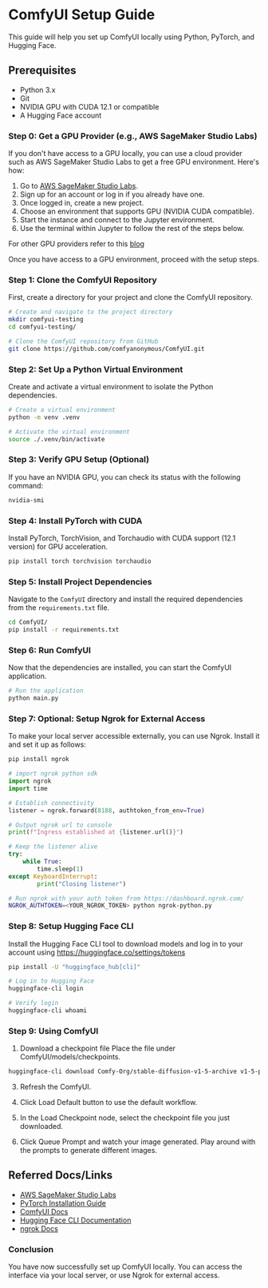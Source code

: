 # ComfyUI Setup Guide

This guide will help you set up ComfyUI locally using Python, PyTorch, and Hugging Face.

## Prerequisites

- Python 3.x
- Git
- NVIDIA GPU with CUDA 12.1 or compatible
- A Hugging Face account

### Step 0: Get a GPU Provider (e.g., AWS SageMaker Studio Labs)

If you don't have access to a GPU locally, you can use a cloud provider such as AWS SageMaker Studio Labs to get a free GPU environment. Here's how:

1. Go to [AWS SageMaker Studio Labs](https://studiolab.sagemaker.aws/).
2. Sign up for an account or log in if you already have one.
3. Once logged in, create a new project.
4. Choose an environment that supports GPU (NVIDIA CUDA compatible).
5. Start the instance and connect to the Jupyter environment.
6. Use the terminal within Jupyter to follow the rest of the steps below.

For other GPU providers refer to this [blog](https://noumaan.bearblog.dev/alternatives-to-googlecolab/)

Once you have access to a GPU environment, proceed with the setup steps.

### Step 1: Clone the ComfyUI Repository

First, create a directory for your project and clone the ComfyUI repository.

```bash
# Create and navigate to the project directory
mkdir comfyui-testing
cd comfyui-testing/

# Clone the ComfyUI repository from GitHub
git clone https://github.com/comfyanonymous/ComfyUI.git
```

### Step 2: Set Up a Python Virtual Environment

Create and activate a virtual environment to isolate the Python dependencies.

```bash
# Create a virtual environment
python -m venv .venv

# Activate the virtual environment
source ./.venv/bin/activate
```

### Step 3: Verify GPU Setup (Optional)

If you have an NVIDIA GPU, you can check its status with the following command:

```bash
nvidia-smi
```

### Step 4: Install PyTorch with CUDA

Install PyTorch, TorchVision, and Torchaudio with CUDA support (12.1 version) for GPU acceleration.

```bash
pip install torch torchvision torchaudio
```

### Step 5: Install Project Dependencies

Navigate to the `ComfyUI` directory and install the required dependencies from the `requirements.txt` file.

```bash
cd ComfyUI/
pip install -r requirements.txt
```

### Step 6: Run ComfyUI

Now that the dependencies are installed, you can start the ComfyUI application.

```bash
# Run the application
python main.py
```

### Step 7: Optional: Setup Ngrok for External Access

To make your local server accessible externally, you can use Ngrok. Install it and set it up as follows:

```bash
pip install ngrok
```

```py
# import ngrok python sdk
import ngrok
import time

# Establish connectivity
listener = ngrok.forward(8188, authtoken_from_env=True)

# Output ngrok url to console
print(f"Ingress established at {listener.url()}")

# Keep the listener alive
try:
    while True:
        time.sleep(1)
except KeyboardInterrupt:
        print("Closing listener")
```

```bash
# Run ngrok with your auth token from https://dashboard.ngrok.com/
NGROK_AUTHTOKEN=<YOUR_NGROK_TOKEN> python ngrok-python.py
```

### Step 8: Setup Hugging Face CLI

Install the Hugging Face CLI tool to download models and log in to your account using https://huggingface.co/settings/tokens

```bash
pip install -U "huggingface_hub[cli]"

# Log in to Hugging Face
huggingface-cli login

# Verify login
huggingface-cli whoami
```

### Step 9: Using ComfyUI

1. Download a checkpoint file Place the file under ComfyUI/models/checkpoints.

```bash
huggingface-cli download Comfy-Org/stable-diffusion-v1-5-archive v1-5-pruned-emaonly.safetensors --local-dir .
```

3. Refresh the ComfyUI.

4. Click Load Default button to use the default workflow.

5. In the Load Checkpoint node, select the checkpoint file you just downloaded.

6. Click Queue Prompt and watch your image generated. Play around with the prompts to generate different images.

## Referred Docs/Links

- [AWS SageMaker Studio Labs](https://studiolab.sagemaker.aws/)
- [PyTorch Installation Guide](https://pytorch.org/get-started/locally/)
- [ComfyUI Docs](https://docs.comfy.org/get_started/introduction)
- [Hugging Face CLI Documentation](https://huggingface.co/docs/huggingface_hub/quick-start)
- [ngrok Docs](https://pypi.org/project/ngrok/)




### Conclusion

You have now successfully set up ComfyUI locally. You can access the interface via your local server, or use Ngrok for external access.
